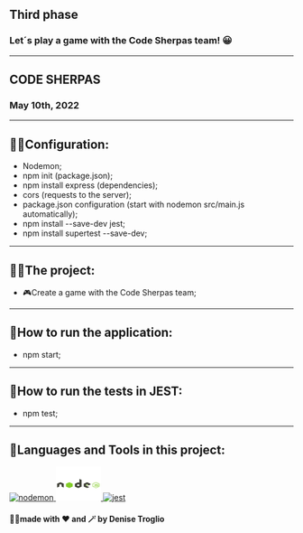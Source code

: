 ## Third phase
### Let´s play a game with the Code Sherpas team! 😀

---

## CODE SHERPAS

### May 10th, 2022

---

## 👨‍💻Configuration:

- Nodemon;
- npm init (package.json);
- npm install express (dependencies);
- cors (requests to the server);
- package.json configuration (start with nodemon src/main.js automatically);
- npm install --save-dev jest;
- npm install supertest --save-dev;

---

## 👩‍💻The project:

- 🎮Create a game with the Code Sherpas team;

---

## 🚀How to run the application:

- npm start;

---

## 🚀How to run the tests in JEST:

- npm test;

---

## 🧠Languages and Tools in this project:

<a href="https://www.npmjs.com/package/nodemon" target="_blank" rel="noreferrer"> <img src="https://user-images.githubusercontent.com/13700/35731649-652807e8-080e-11e8-88fd-1b2f6d553b2d.png" alt="nodemon" width="45" height="45"/> </a>
<a href="https://nodejs.org/en/" target="_blank" rel="noreferrer"> <img src="https://raw.githubusercontent.com/devicons/devicon/master/icons/nodejs/nodejs-original-wordmark.svg" alt="nodejs" width="80" height="60"/> </a>
<a href="https://jestjs.io/es-ES/docs/api" target="_blank" rel="jest"> <img src="https://miro.medium.com/max/478/1*ZEpgDdBxq69A9XXy-SxRMg.png" alt="jest" width="80" height="30"/> </a>

#### 👩‍💻made with ❤️ and 🪄 by Denise Troglio
